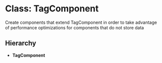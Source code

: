 
# Class: TagComponent

Create components that extend TagComponent in order to take advantage of performance optimizations for components
that do not store data

## Hierarchy

* **TagComponent**
